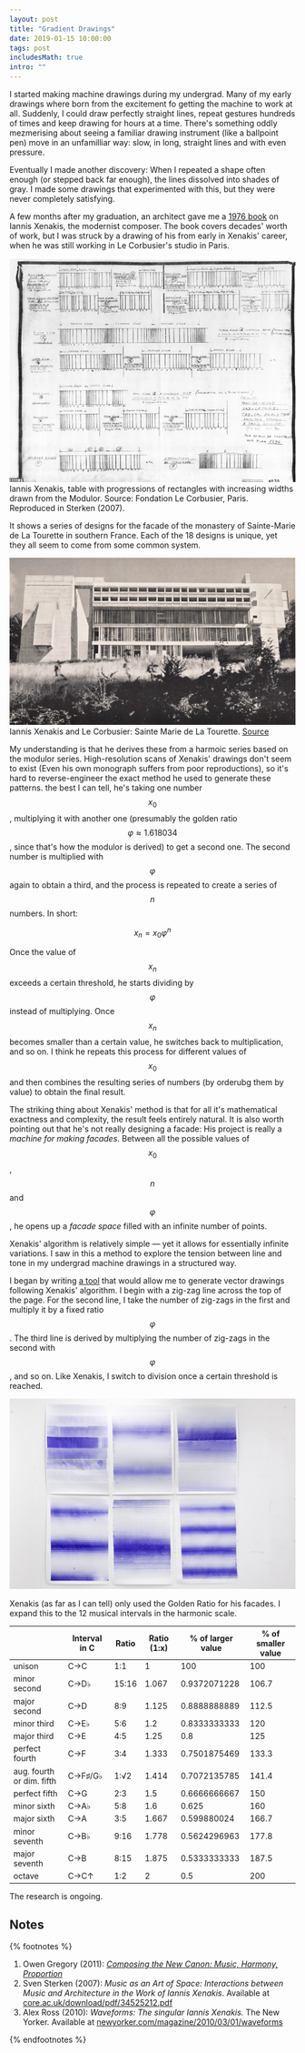 ```yaml
---
layout: post
title: "Gradient Drawings"
date: 2019-01-15 10:00:00
tags: post
includesMath: true
intro: "" 
---
```


I started making machine drawings during my undergrad. Many of my early drawings where born from the excitement fo getting the machine to work at all. Suddenly, I could draw perfectly straight lines, repeat gestures hundreds of times and keep drawing for hours at a time. There's something oddly mezmerising about seeing a familiar drawing instrument (like a ballpoint pen) move in an unfamilliar way: slow, in long, straight lines and with even pressure.

Eventually I made another discovery: When I repeated a shape often enough (or stepped back far enough), the lines dissolved into shades of gray. I made some drawings that experimented with this, but they were never completely satisfying.

A few months after my graduation, an architect gave me a [1976 book](https://books.google.co.uk/books/about/Music_and_Architecture.html?id=fTYVAAAACAAJ&source=kp_book_description&redir_esc=y) on Iannis Xenakis, the modernist composer. The book covers decades' worth of work, but I was struck by a drawing of his from early in Xenakis' career, when he was still working in Le Corbusier's studio in Paris.

![Xenakis facade drawings](/assets/xenakis/facade.png)
Iannis Xenakis, table with progressions of rectangles with increasing widths drawn from the Modulor. Source: Fondation Le Corbusier, Paris. Reproduced in Sterken (2007).

It shows a series of designs for the facade of the monastery of Sainte-Marie de La Tourette in southern France. Each of the 18 designs is unique, yet they all seem to come from some common system.

![Xenakis facade drawings](/assets/xenakis/building.jpg)
Iannis Xenakis and Le Corbusier: Sainte Marie de La Tourette. [Source](http://thesis.arch.hku.hk/2016/musi-tecture-architecture-informed-by-music/)

My understanding is that he derives these from a harmoic series based on the modulor series. High-resolution scans of Xenakis' drawings don't seem to exist (Even his own monograph suffers from poor reproductions), so it's hard to reverse-engineer the exact method he used to generate these patterns. the best I can tell, he's taking one number $$x_0$$, multiplying it with another one (presumably the golden ratio $$\varphi \approx 1.618034$$, since that's how the modulor is derived) to get a second one. The second number is multiplied with $$\varphi$$ again to obtain a third, and the process is repeated to create a series of $$n$$ numbers. In short:

$$x_n = x_{0} \varphi^n$$

Once the value of $$x_n$$ exceeds a certain threshold, he starts dividing by $$\varphi$$ instead of multiplying. Once $$x_n$$ becomes smaller than a certain value, he switches back to multiplication, and so on. I think he repeats this process for different values of $$x_0$$ and then combines the resulting series of numbers (by orderubg them by value) to obtain the final result.

The striking thing about Xenakis' method is that for all it's mathematical exactness and complexity, the result feels entirely natural. It is also worth pointing out that he's not really designing a facade: His project is really a *machine for making facades*. Between all the possible values of $$x_0$$, $$n$$ and $$\varphi$$, he opens up a *facade space* filled with an infinite number of points.

Xenakis' algorithm is relatively simple — yet it allows for essentially infinite variations. I saw in this a method to explore the tension between line and tone in my undergrad machine drawings in a structured way.

I began by writing [a tool](https://codepen.io/maxakohler/full/WYbQqZ) that would allow me to generate vector drawings following Xenakis' algorithm. I begin with a zig-zag line across the top of the page. For the second line, I take the number of zig-zags in the first and multiply it by a fixed ratio $$\varphi$$. The third line is derived by multiplying the number of zig-zags in the second with $$\varphi$$, and so on. Like Xenakis, I switch to division once a certain threshold is reached.

![Xenakis facade drawings](/assets/xenakis/all.jpg)

Xenakis (as far as I can tell) only used the Golden Ratio for his facades. I expand this to the 12 musical intervals in the harmonic scale.


| |Interval in C|Ratio|Ratio (1:x)|% of larger value|% of smaller value|
|-|-------------|-----|-----------|-----------------|------------------|
|unison|C→C|1:1|1|100|100|
|minor second|C→D♭|15:16|1.067|0.9372071228|106.7
|major second|C→D|8:9|1.125|	0.8888888889|	112.5
|minor third|C→E♭|5:6|1.2|	0.8333333333|	120
|major third|C→E|4:5|1.25|	0.8|	125
|perfect fourth|C→F|3:4|1.333|	0.7501875469|	133.3
|aug. fourth or dim. fifth|C→F♯/G♭|1:√2|1.414|	0.7072135785|	141.4
|perfect fifth|C→G|2:3|1.5|	0.6666666667|	150
|minor sixth|C→A♭|5:8|1.6|	0.625|	160
|major sixth|C→A|3:5|1.667|	0.599880024|166.7
|minor seventh|C→B♭|9:16|1.778|	0.5624296963|177.8
|major seventh|C→B|8:15|1.875|0.5333333333|187.5|
|octave|C→C↑|1:2|2|0.5|200|

The research is ongoing.

## Notes

{% footnotes %}

1. Owen Gregory (2011): *[Composing the New Canon: Music, Harmony, Proportion](https://24ways.org/2011/composing-the-new-canon)*
2. Sven Sterken (2007): *Music as an Art of Space: Interactions between Music and Architecture in the Work of Iannis Xenakis*. Available at [core.ac.uk/download/pdf/34525212.pdf](https://core.ac.uk/download/pdf/34525212.pdf)
3. Alex Ross (2010): *Waveforms: The singular Iannis Xenakis.* The New Yorker. Available at [newyorker.com/magazine/2010/03/01/waveforms](https://www.newyorker.com/magazine/2010/03/01/waveforms)

{% endfootnotes %}